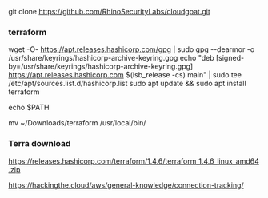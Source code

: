 git clone https://github.com/RhinoSecurityLabs/cloudgoat.git

### terraform

wget -O- https://apt.releases.hashicorp.com/gpg | sudo gpg --dearmor -o /usr/share/keyrings/hashicorp-archive-keyring.gpg
echo "deb [signed-by=/usr/share/keyrings/hashicorp-archive-keyring.gpg] https://apt.releases.hashicorp.com $(lsb_release -cs) main" | sudo tee /etc/apt/sources.list.d/hashicorp.list
sudo apt update && sudo apt install terraform


echo $PATH


mv ~/Downloads/terraform /usr/local/bin/

### Terra download
https://releases.hashicorp.com/terraform/1.4.6/terraform_1.4.6_linux_amd64.zip


https://hackingthe.cloud/aws/general-knowledge/connection-tracking/
